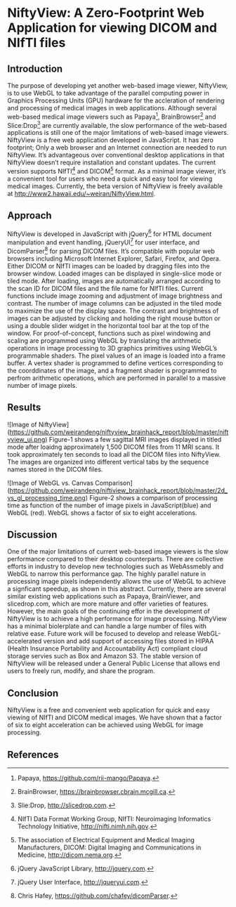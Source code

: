 # NiftyView: A Zero-Footprint Web Application for viewing DICOM and NIfTI files

## Introduction
The purpose of developing yet another web-based image viewer, NiftyView, is to use WebGL to take advantage of the parallel computing power in Graphics Processing Units (GPU) hardware for the accleration of rendering and processing of medical images in web applications. Although several web-based medical image viewers such as Papaya[^Papaya], BrainBrowser[^BrainBrowser] and Slice:Drop[^SliceDrop] are currently available, the slow performance of the web-based applications is still one of the major limitations of web-based image viewers. NiftyView is a free web application developed in JavaScript. It has zero footprint; Only a web browser and an Internet connection are needed to run NiftyView. It’s advantageous over conventional desktop applications in that NiftyView doesn’t require installation and constant updates. The current version supports NIfTI[^Nifti] and DICOM[^Dicom] format. As a minimal image viewer, it’s a convenient tool for users who need a quick and easy tool for viewing medical images. Currently, the beta version of NiftyView is freely available at http://www2.hawaii.edu/~weiran/NiftyView.html.  

## Approach
NiftyView is developed in JavaScript with jQuery[^jQuery] for HTML document manipulation and event handling, jQueryUI[^jQueryUI] for user interface, and DicomParser[^DicomParser] for parsing DICOM files. It’s compatible with popular web browsers including Microsoft Internet Explorer, Safari, Firefox, and Opera. Either DICOM or NIfTI images can be loaded by dragging files into the browser window. Loaded images can be displayed in single-slice mode or tiled mode. After loading, images are automatically arranged according to the scan ID for DICOM files and the file name for NIfTI files. Current functions include image zooming and adjustment of image brightness and contrast. The number of image columns can be adjusted in the tiled mode to maximize the use of the display space. The contrast and brightness of images can be adjusted by clicking and holding the right mouse button or using a double slider widget in the horizontal tool bar at the top of the window. 
For proof-of-concept, functions such as pixel windowing and scaling are programmed using WebGL by translating the arithmetic operations in image processing to 3D graphics primitives using WebGL’s programmable shaders. The pixel values of an image is loaded into a frame buffer. A vertex shader is programmed to define vertices corresponding to the coorddinates of the image, and a fragment shader is programmed to perfrom arithmetic operations, which are performed in parallel to a massive number of image pixels. 

## Results 
![Image of NiftyView]
(https://github.com/weirandeng/niftyview_brainhack_report/blob/master/niftyview_ui.png)
Figure-1 shows a few sagittal MRI images displayed in titled mode after loaidng approximately 1,500 DICOM files from 11 MRI scans. It took approximately ten seconds to load all the DICOM files into NiftyView. The images are organized into different vertical tabs by the sequence names stored in the DICOM files. 

![Image of WebGL vs. Canvas Comparison] (https://github.com/weirandeng/niftiview_brainhack_report/blob/master/2d_vs_gl_processing_time.png)
Figure-2 shows a comparison of processing time as function of the number of image pixels in JavaScript(blue) and WebGL (red). WebGL shows a factor of six to eight accelerations. 

## Discussion
One of the major limitations of current web-based image viewers is the slow performance compared to their desktop counterparts.
There are collective efforts in industry to develop new technologies such as WebAssmebly and WebGL to narrow this performance gap. The highly parallel nature in processing image pixels independently allows the use of WebGL to achieve a signficant speedup, as shown in this abstract. Currently, there are several similar existing web applications such as Papaya, BrainViewer, and slicedrop.com, which are more mature and offer varieties of features. However, the main goals of the continuing effor in the development of NiftyView is to achieve a high performance for image processing. NiftyView has a minimal biolerplate and can handle a large number of files with relative ease. Future work will be focused to develop and release WebGL-accelerated version and add support of accessing files stored in HIPAA (Health Insurance Portability and Accountability Act) compliant cloud storage servies such as Box and Amazon S3. The stable version of NiftyView will be released under a General Public License that allows end users to freely run, modify, and share the program.  

## Conclusion
NiftyView is a free and convenient web application for quick and easy viewing of NIfTI and DICOM medical images. We have shown that a factor of six to eight acceleration can be achieved using WebGL for image processing. 

## References
[^Papaya]: Papaya, https://github.com/rii-mango/Papaya.
[^BrainBrowser]: BrainBrowser, https://brainbrowser.cbrain.mcgill.ca.
[^SliceDrop]: Slie:Drop, http://slicedrop.com.
[^Nifti]: NIfTI Data Format Working Group, NIfTI: Neuroimaging Informatics Technology Initiative, http://nifti.nimh.nih.gov. 
[^Dicom]: The association of Electrical Equipment and Medical Imaging Manufacturers, DICOM: Digital Imaging and Communications in Medicine, http://dicom.nema.org. 
[^jQuery]: jQuery JavaScript Library, http://jquery.com. 
[^jQueryUI]: jQuery User Interface, http://jqueryui.com.
[^DicomParser]: Chris Hafey, https://github.com/chafey/dicomParser. 


